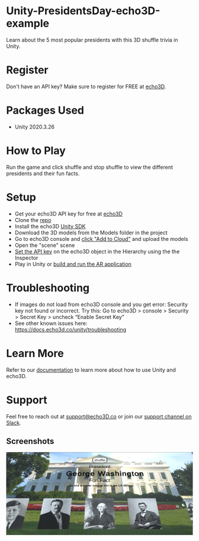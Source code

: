 # Unity-PresidentsDay-echo3D-example
Learn about the 5 most popular presidents with this 3D shuffle trivia in Unity.

# Register
Don't have an API key? Make sure to register for FREE at [echo3D](https://console.echo3D.co/#/auth/register).

# Packages Used
* Unity 2020.3.26

# How to Play
Run the game and click shuffle and stop shuffle to view the different presidents and their fun facts.

# Setup
* Get your echo3D API key for free at [echo3D](https://medium.com/r/?url=https%3A%2F%2Fconsole.echo3d.co%2F%23%2Fauth%2Fregister)
* Clone the [repo](https://github.com/echo3Dco/Unity-PresidentsDay-echo3D-example)
* Install the echo3D [Unity SDK](https://docs.echo3d.co/unity/installation)
* Download the 3D models from the Models folder in the project
* Go to echo3D console and [click "Add to Cloud"](https://docs.echo3d.co/quickstart/add-a-3d-model) and upload the models
* Open the "scene" scene
* [Set the API key](https://docs.echo3d.co/quickstart/access-the-console) on the echo3D object in the Hierarchy using the the Inspector
* Play in Unity or [build and run the AR application](https://docs.echo3d.co/unity/adding-ar-capabilities#4-build-and-run-the-ar-application)

# Troubleshooting
* If images do not load from echo3D console and you get error: Security key not found or incorrect. Try this: Go to echo3D > console > Security > Secret Key > uncheck “Enable Secret Key”
* See other known issues here: https://docs.echo3d.co/unity/troubleshooting

# Learn More
Refer to our [documentation](https://docs.echo3D.co/unity/) to learn more about how to use Unity and echo3D.

# Support
Feel free to reach out at [support@echo3D.co](mailto:support@echo3D.co) or join our [support channel on Slack](https://go.echo3D.co/join).

## Screenshots
![Screenshot](screenshot.png)
